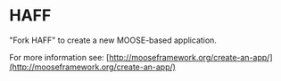 HAFF
=====

"Fork HAFF" to create a new MOOSE-based application.

For more information see: [http://mooseframework.org/create-an-app/](http://mooseframework.org/create-an-app/)

